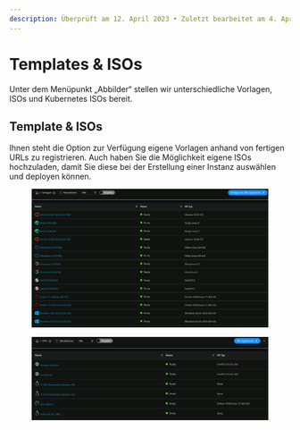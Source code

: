 ```yaml
---
description: Überprüft am 12. April 2023 • Zuletzt bearbeitet am 4. April 2024
---
```


# Templates & ISOs

Unter dem Menüpunkt „Abbilder“ stellen wir unterschiedliche Vorlagen, ISOs und Kubernetes ISOs bereit.&#x20;

## Template & ISOs

Ihnen steht die Option zur Verfügung eigene Vorlagen anhand von fertigen URLs zu registrieren. Auch haben Sie die Möglichkeit eigene ISOs hochzuladen, damit Sie diese bei der Erstellung einer Instanz auswählen und deployen können.

<figure><img src="../.gitbook/assets/Pasted Graphic 36.png" alt=""><figcaption></figcaption></figure>

<figure><img src="../.gitbook/assets/Pasted Graphic 37.png" alt=""><figcaption></figcaption></figure>
